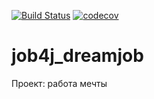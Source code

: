[![Build Status](https://travis-ci.com/dvamedveda/job4j_dreamjob.svg?branch=master)](https://travis-ci.com/dvamedveda/job4j_dreamjob)
[![codecov](https://codecov.io/gh/dvamedveda/job4j_dreamjob/branch/master/graph/badge.svg?token=LODWZLKGUI)](https://codecov.io/gh/dvamedveda/job4j_dreamjob)

# job4j_dreamjob
Проект: работа мечты

